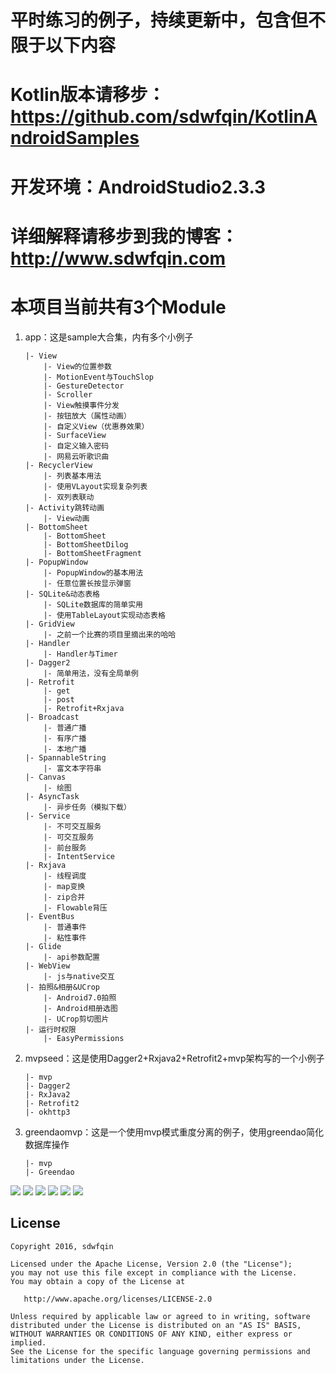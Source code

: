 # 平时练习的例子，持续更新中，包含但不限于以下内容
# Kotlin版本请移步：https://github.com/sdwfqin/KotlinAndroidSamples
# 开发环境：AndroidStudio2.3.3
# 详细解释请移步到我的博客：http://www.sdwfqin.com
# 本项目当前共有3个Module

1. app：这是sample大合集，内有多个小例子

    ```
    |- View
        |- View的位置参数
        |- MotionEvent与TouchSlop
        |- GestureDetector
        |- Scroller
        |- View触摸事件分发
        |- 按钮放大（属性动画）
        |- 自定义View（优惠券效果）
        |- SurfaceView
        |- 自定义输入密码
        |- 网易云听歌识曲
    |- RecyclerView
        |- 列表基本用法
        |- 使用VLayout实现复杂列表
        |- 双列表联动
    |- Activity跳转动画
        |- View动画
    |- BottomSheet
        |- BottomSheet
        |- BottomSheetDilog
        |- BottomSheetFragment
    |- PopupWindow
        |- PopupWindow的基本用法
        |- 任意位置长按显示弹窗
    |- SQLite&动态表格
        |- SQLite数据库的简单实用
        |- 使用TableLayout实现动态表格
    |- GridView
        |- 之前一个比赛的项目里摘出来的哈哈
    |- Handler
        |- Handler与Timer
    |- Dagger2
        |- 简单用法，没有全局单例
    |- Retrofit
        |- get
        |- post
        |- Retrofit+Rxjava
    |- Broadcast
        |- 普通广播
        |- 有序广播
        |- 本地广播
    |- SpannableString
        |- 富文本字符串
    |- Canvas
        |- 绘图
    |- AsyncTask
        |- 异步任务（模拟下载）
    |- Service
        |- 不可交互服务
        |- 可交互服务
        |- 前台服务
        |- IntentService
    |- Rxjava
        |- 线程调度
        |- map变换
        |- zip合并
        |- Flowable背压
    |- EventBus
        |- 普通事件
        |- 粘性事件
    |- Glide
        |- api参数配置
    |- WebView
        |- js与native交互
    |- 拍照&相册&UCrop
        |- Android7.0拍照
        |- Android相册选图
        |- UCrop剪切图片
    |- 运行时权限
        |- EasyPermissions
    ```

2. mvpseed：这是使用Dagger2+Rxjava2+Retrofit2+mvp架构写的一个小例子

    ```
    |- mvp
    |- Dagger2
    |- RxJava2
    |- Retrofit2
    |- okhttp3
    ```

3. greendaomvp：这是一个使用mvp模式重度分离的例子，使用greendao简化数据库操作

    ```
    |- mvp
    |- Greendao
    ```


![](https://sdwfqin1-1252249614.costj.myqcloud.com/blog/viewz22017051001.gif)
![](http://7xvtvi.com1.z0.glb.clouddn.com/bottomsheet2017042502.gif)
![](http://7xvtvi.com1.z0.glb.clouddn.com/table2017042502.gif)
![](http://7xvtvi.com1.z0.glb.clouddn.com/translate2017042701.gif)
![](http://7xvtvi.com1.z0.glb.clouddn.com/SpannableString20170427153509.png)
![](http://7xvtvi.com1.z0.glb.clouddn.com/popupwindow2017042901.gif)

## License

```
Copyright 2016, sdwfqin

Licensed under the Apache License, Version 2.0 (the "License");
you may not use this file except in compliance with the License.
You may obtain a copy of the License at

   http://www.apache.org/licenses/LICENSE-2.0

Unless required by applicable law or agreed to in writing, software
distributed under the License is distributed on an "AS IS" BASIS,
WITHOUT WARRANTIES OR CONDITIONS OF ANY KIND, either express or implied.
See the License for the specific language governing permissions and
limitations under the License.
```